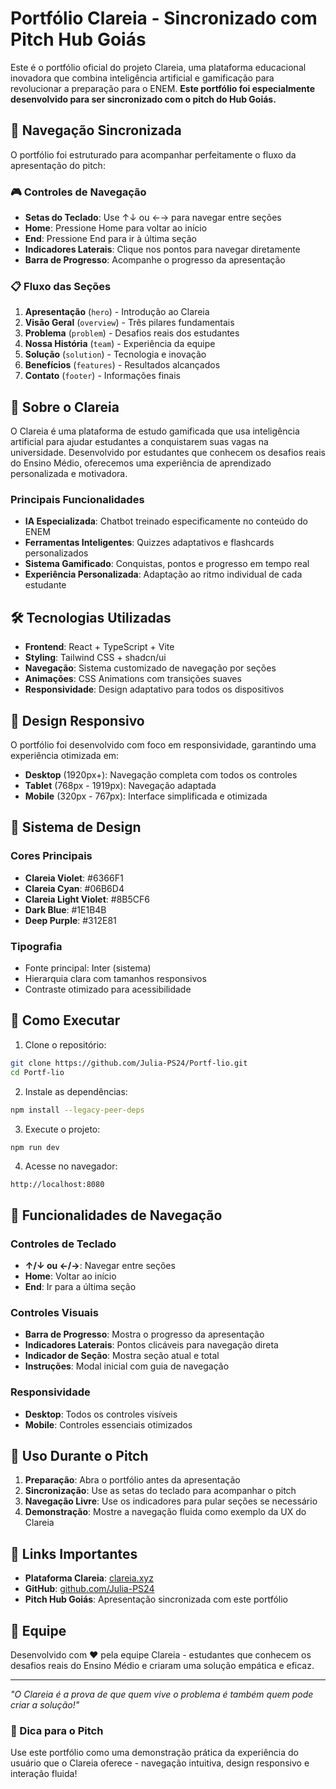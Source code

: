 # Portfólio Clareia - Sincronizado com Pitch Hub Goiás

Este é o portfólio oficial do projeto Clareia, uma plataforma educacional inovadora que combina inteligência artificial e gamificação para revolucionar a preparação para o ENEM. **Este portfólio foi especialmente desenvolvido para ser sincronizado com o pitch do Hub Goiás.**

## 🎯 Navegação Sincronizada

O portfólio foi estruturado para acompanhar perfeitamente o fluxo da apresentação do pitch:

### 🎮 Controles de Navegação

- **Setas do Teclado**: Use ↑↓ ou ←→ para navegar entre seções
- **Home**: Pressione Home para voltar ao início
- **End**: Pressione End para ir à última seção
- **Indicadores Laterais**: Clique nos pontos para navegar diretamente
- **Barra de Progresso**: Acompanhe o progresso da apresentação

### 📋 Fluxo das Seções

1. **Apresentação** (`hero`) - Introdução ao Clareia
2. **Visão Geral** (`overview`) - Três pilares fundamentais
3. **Problema** (`problem`) - Desafios reais dos estudantes
4. **Nossa História** (`team`) - Experiência da equipe
5. **Solução** (`solution`) - Tecnologia e inovação
6. **Benefícios** (`features`) - Resultados alcançados
7. **Contato** (`footer`) - Informações finais

## 🚀 Sobre o Clareia

O Clareia é uma plataforma de estudo gamificada que usa inteligência artificial para ajudar estudantes a conquistarem suas vagas na universidade. Desenvolvido por estudantes que conhecem os desafios reais do Ensino Médio, oferecemos uma experiência de aprendizado personalizada e motivadora.

### Principais Funcionalidades

- **IA Especializada**: Chatbot treinado especificamente no conteúdo do ENEM
- **Ferramentas Inteligentes**: Quizzes adaptativos e flashcards personalizados
- **Sistema Gamificado**: Conquistas, pontos e progresso em tempo real
- **Experiência Personalizada**: Adaptação ao ritmo individual de cada estudante

## 🛠️ Tecnologias Utilizadas

- **Frontend**: React + TypeScript + Vite
- **Styling**: Tailwind CSS + shadcn/ui
- **Navegação**: Sistema customizado de navegação por seções
- **Animações**: CSS Animations com transições suaves
- **Responsividade**: Design adaptativo para todos os dispositivos

## 📱 Design Responsivo

O portfólio foi desenvolvido com foco em responsividade, garantindo uma experiência otimizada em:
- **Desktop** (1920px+): Navegação completa com todos os controles
- **Tablet** (768px - 1919px): Navegação adaptada
- **Mobile** (320px - 767px): Interface simplificada e otimizada

## 🎨 Sistema de Design

### Cores Principais
- **Clareia Violet**: #6366F1
- **Clareia Cyan**: #06B6D4
- **Clareia Light Violet**: #8B5CF6
- **Dark Blue**: #1E1B4B
- **Deep Purple**: #312E81

### Tipografia
- Fonte principal: Inter (sistema)
- Hierarquia clara com tamanhos responsivos
- Contraste otimizado para acessibilidade

## 🚀 Como Executar

1. Clone o repositório:
```bash
git clone https://github.com/Julia-PS24/Portf-lio.git
cd Portf-lio
```

2. Instale as dependências:
```bash
npm install --legacy-peer-deps
```

3. Execute o projeto:
```bash
npm run dev
```

4. Acesse no navegador:
```
http://localhost:8080
```

## 🎯 Funcionalidades de Navegação

### Controles de Teclado
- **↑/↓ ou ←/→**: Navegar entre seções
- **Home**: Voltar ao início
- **End**: Ir para a última seção

### Controles Visuais
- **Barra de Progresso**: Mostra o progresso da apresentação
- **Indicadores Laterais**: Pontos clicáveis para navegação direta
- **Indicador de Seção**: Mostra seção atual e total
- **Instruções**: Modal inicial com guia de navegação

### Responsividade
- **Desktop**: Todos os controles visíveis
- **Mobile**: Controles essenciais otimizados

## 🎤 Uso Durante o Pitch

1. **Preparação**: Abra o portfólio antes da apresentação
2. **Sincronização**: Use as setas do teclado para acompanhar o pitch
3. **Navegação Livre**: Use os indicadores para pular seções se necessário
4. **Demonstração**: Mostre a navegação fluida como exemplo da UX do Clareia

## 🔗 Links Importantes

- **Plataforma Clareia**: [clareia.xyz](https://clareia.xyz)
- **GitHub**: [github.com/Julia-PS24](https://github.com/Julia-PS24)
- **Pitch Hub Goiás**: Apresentação sincronizada com este portfólio

## 👥 Equipe

Desenvolvido com ❤️ pela equipe Clareia - estudantes que conhecem os desafios reais do Ensino Médio e criaram uma solução empática e eficaz.

---

*"O Clareia é a prova de que quem vive o problema é também quem pode criar a solução!"*

### 🎯 Dica para o Pitch
Use este portfólio como uma demonstração prática da experiência do usuário que o Clareia oferece - navegação intuitiva, design responsivo e interação fluida!
